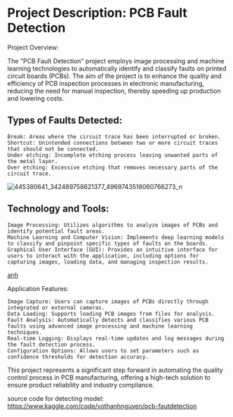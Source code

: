 # Project Description: PCB Fault Detection
Project Overview:

The "PCB Fault Detection" project employs image processing and machine learning technologies to automatically identify and classify faults on printed circuit boards (PCBs). The aim of the project is to enhance the quality and efficiency of PCB inspection processes in electronic manufacturing, reducing the need for manual inspection, thereby speeding up production and lowering costs.

## Types of Faults Detected:

    Break: Areas where the circuit trace has been interrupted or broken.
    Shortcut: Unintended connections between two or more circuit traces that should not be connected.
    Under etching: Incomplete etching process leaving unwanted parts of the metal layer.
    Over etching: Excessive etching that removes necessary parts of the circuit trace.
![445380641_342489758621377_4969743518060766273_n](https://github.com/vtnguyen04/pcb/assets/64852371/a2dd336b-f367-4aca-8970-bb2ece0126c8)

## Technology and Tools:

    Image Processing: Utilizes algorithms to analyze images of PCBs and identify potential fault areas.
    Machine Learning and Computer Vision: Implements deep learning models to classify and pinpoint specific types of faults on the boards.
    Graphical User Interface (GUI): Provides an intuitive interface for users to interact with the application, including options for capturing images, loading data, and managing inspection results.

[anh](https://github.com/user-attachments/assets/9c758b15-0c78-4ee3-9df2-6bd836987931)



Application Features:

    Image Capture: Users can capture images of PCBs directly through integrated or external cameras.
    Data Loading: Supports loading PCB images from files for analysis.
    Fault Analysis: Automatically detects and classifies various PCB faults using advanced image processing and machine learning techniques.
    Real-time Logging: Displays real-time updates and log messages during the fault detection process.
    Configuration Options: Allows users to set parameters such as confidence thresholds for detection accuracy.

This project represents a significant step forward in automating the quality control process in PCB manufacturing, offering a high-tech solution to ensure product reliability and industry compliance.

source code for detecting model: https://www.kaggle.com/code/vothanhnguyen/pcb-fautdetection
